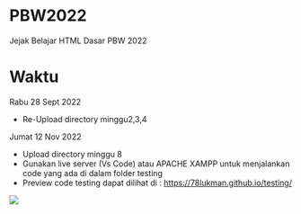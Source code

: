 # PBW2022
Jejak Belajar HTML Dasar PBW 2022


# Waktu
Rabu 28 Sept 2022
- Re-Upload directory minggu2,3,4

Jumat 12 Nov 2022
- Upload directory minggu 8
- Gunakan live server (Vs Code) atau APACHE XAMPP untuk menjalankan code yang ada di dalam folder testing
- Preview code testing dapat dilihat di : https://78lukman.github.io/testing/


<img src="https://bkit.co/w_636e91a386f93.gif" />
